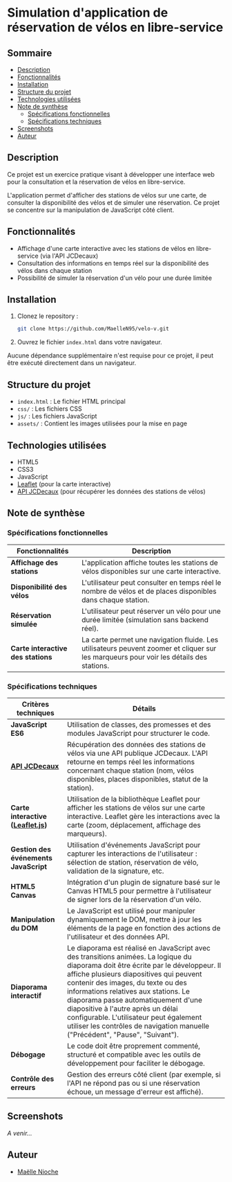 # Simulation d'application de réservation de vélos en libre-service

## Sommaire

* [Description](#description)
* [Fonctionnalités](#fonctionnalités)
* [Installation](#installation)
* [Structure du projet](#structure-du-projet)
* [Technologies utilisées](#technologies-utilisées)
* [Note de synthèse](#note-de-synthèse)
  * [Spécifications fonctionnelles](#spécifications-fonctionnelles)
  * [Spécifications techniques](#spécifications-techniques)
* [Screenshots](#screenshots)
* [Auteur](#auteur)

## Description

Ce projet est un exercice pratique visant à développer une interface web pour la consultation et la réservation de vélos en libre-service.

L'application permet d'afficher des stations de vélos sur une carte, de consulter la disponibilité des vélos et de simuler une réservation. Ce projet se concentre sur la manipulation de JavaScript côté client.

## Fonctionnalités

- Affichage d'une carte interactive avec les stations de vélos en libre-service (via l'API JCDecaux)
- Consultation des informations en temps réel sur la disponibilité des vélos dans chaque station
- Possibilité de simuler la réservation d'un vélo pour une durée limitée

## Installation

1. Clonez le repository :
   ```bash
   git clone https://github.com/MaelleN95/velo-v.git
2. Ouvrez le fichier `index.html` dans votre navigateur.

Aucune dépendance supplémentaire n'est requise pour ce projet, il peut être exécuté directement dans un navigateur.

## Structure du projet

- `index.html` : Le fichier HTML principal
- `css/` : Les fichiers CSS
- `js/` : Les fichiers JavaScript
- `assets/` : Contient les images utilisées pour la mise en page

## Technologies utilisées

- HTML5
- CSS3
- JavaScript
- [Leaflet](https://leafletjs.com/) (pour la carte interactive)
- [API JCDecaux](https://developer.jcdecaux.com/#/opendata/vls?page=getstarted) (pour récupérer les données des stations de vélos)

## Note de synthèse

### Spécifications fonctionnelles

| Fonctionnalités                | Description                                                                                                 |
|--------------------------------|-------------------------------------------------------------------------------------------------------------|
| **Affichage des stations**     | L'application affiche toutes les stations de vélos disponibles sur une carte interactive.                   |
| **Disponibilité des vélos**    | L'utilisateur peut consulter en temps réel le nombre de vélos et de places disponibles dans chaque station. |
| **Réservation simulée**        | L'utilisateur peut réserver un vélo pour une durée limitée (simulation sans backend réel).                  |
| **Carte interactive des stations**| La carte permet une navigation fluide. Les utilisateurs peuvent zoomer et cliquer sur les marqueurs pour voir les détails des stations. |

### Spécifications techniques

| Critères techniques                      | Détails                                                     |
|----------------------------|-----------------------------------------------------------------------------|
| **JavaScript ES6**                | Utilisation de classes, des promesses et des modules JavaScript pour structurer le code. |
| **[API JCDecaux](https://developer.jcdecaux.com/#/opendata/vls?page=getstarted)**                  | Récupération des données des stations de vélos via une API publique JCDecaux. L'API retourne en temps réel les informations concernant chaque station (nom, vélos disponibles, places disponibles, statut de la station). |
| **Carte interactive ([Leaflet.js](https://leafletjs.com/))**| Utilisation de la bibliothèque Leaflet pour afficher les stations de vélos sur une carte interactive. Leaflet gère les interactions avec la carte (zoom, déplacement, affichage des marqueurs). |
| **Gestion des événements JavaScript** | Utilisation d'événements JavaScript pour capturer les interactions de l'utilisateur : sélection de station, réservation de vélo, validation de la signature, etc. |
| **HTML5 Canvas**                  | Intégration d'un plugin de signature basé sur le Canvas HTML5 pour permettre à l'utilisateur de signer lors de la réservation d'un vélo. |
| **Manipulation du DOM**           | Le JavaScript est utilisé pour manipuler dynamiquement le DOM, mettre à jour les éléments de la page en fonction des actions de l'utilisateur et des données API. |
| **Diaporama interactif**          | Le diaporama est réalisé en JavaScript avec des transitions animées. La logique du diaporama doit être écrite par le développeur. Il affiche plusieurs diapositives qui peuvent contenir des images, du texte ou des informations relatives aux stations. Le diaporama passe automatiquement d'une diapositive à l'autre après un délai configurable. L'utilisateur peut également utiliser les contrôles de navigation manuelle ("Précédent", "Pause", "Suivant"). |
| **Débogage**                      | Le code doit être proprement commenté, structuré et compatible avec les outils de développement pour faciliter le débogage. |
| **Contrôle des erreurs**          | Gestion des erreurs côté client (par exemple, si l'API ne répond pas ou si une réservation échoue, un message d'erreur est affiché). |

## Screenshots

*A venir...*

## Auteur

- [Maëlle Nioche](https://www.linkedin.com/in/maelle-nioche/)
